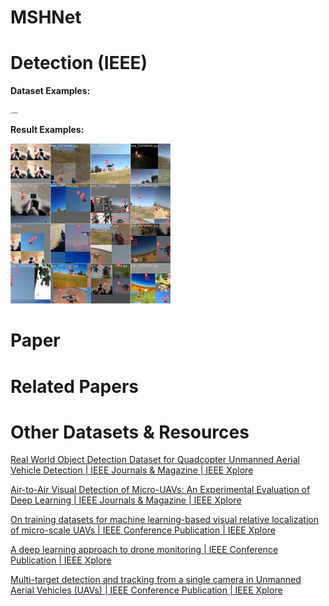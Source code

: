 # MSHNet


# Detection (IEEE)

**Dataset Examples:**

<img src="./assets/examples.png" alt="examples" style="zoom: 15%;" />

**Result Examples:**

<img src="./assets/ret.png" alt="ret" style="zoom:25%;" />

# Paper





# Related Papers





# Other Datasets & Resources

[Real World Object Detection Dataset for Quadcopter Unmanned Aerial Vehicle Detection | IEEE Journals & Magazine | IEEE Xplore](https://ieeexplore.ieee.org/document/9205392)

[Air-to-Air Visual Detection of Micro-UAVs: An Experimental Evaluation of Deep Learning | IEEE Journals & Magazine | IEEE Xplore](https://ieeexplore.ieee.org/document/9343737)

[On training datasets for machine learning-based visual relative localization of micro-scale UAVs | IEEE Conference Publication | IEEE Xplore](https://ieeexplore.ieee.org/document/9196947)

[A deep learning approach to drone monitoring | IEEE Conference Publication | IEEE Xplore](https://ieeexplore.ieee.org/document/8282120)

[Multi-target detection and tracking from a single camera in Unmanned Aerial Vehicles (UAVs) | IEEE Conference Publication | IEEE Xplore](https://ieeexplore.ieee.org/document/7759733)
